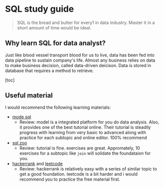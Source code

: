 # SQL study guide
> SQL is the bread and butter for every1 in data industry. Master it in a short amount of time would be ideal.

## Why learn SQL for data analyst?

Just like blood vessel transport blood for us to live, data has been fed into data pipeline to sustain company's life. Almost any business relies on data to make business decision, called data-driven deicison. Data is stored in database that requires a method to retrieve. 

[toc]



## Useful material

I would recommend the following learning materials:

- [mode sql](https://mode.com/sql-tutorial/) 
  - Review: model is a integrated platform for you do data analysis. Also, it provides one of the best tutorial online. Their tutorial is steadily progress with learning from very basic to advanced along with practice for each subtopic and online editor. 100% recommend
- [sql zoo](https://sqlzoo.net/wiki/SQL_Tutorial)
  - Review: tutorial is fine. exercises are great. Appromately, 10 exercises for a subtopic like `join` will solidate the foundataion for you.
- [hackerrank](https://www.hackerrank.com/dashboard) and [leetcode](http://leetcode.com)
  - Review: hackerrank is relatively easy with a series of similar topic to get a good foundation. leetcode is a bit harder and i would recommend you to practice the free material first.  



